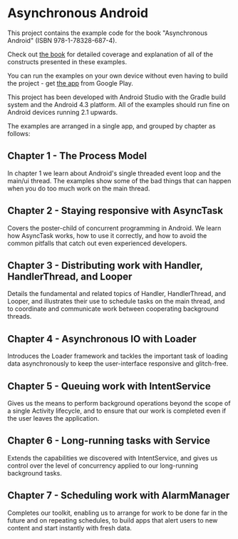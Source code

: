 Asynchronous Android
====================

This project contains the example code for the book "Asynchronous Android" (ISBN 978-1-78328-687-4).

Check out [the book](http://steveliles.github.io/asynchronous_android.html) for detailed coverage and explanation of all of the constructs presented in these examples.

You can run the examples on your own device without even having to build the project - get [the app](https://play.google.com/store/apps/details?id=com.packt.asyncandroid) from Google Play.

This project has been developed with Android Studio with the Gradle build system and the Android 4.3 platform. All of the examples should run fine on Android devices running 2.1 upwards.

The examples are arranged in a single app, and grouped by chapter as follows:

Chapter 1 - The Process Model
-----------------------------
In chapter 1 we learn about Android's single threaded event loop and the main/ui thread. The examples show some of the bad things that can happen when you do too much work on the main thread.

Chapter 2 - Staying responsive with AsyncTask
---------------------
Covers the poster-child of concurrent programming in Android. We learn how AsyncTask works, how to use it correctly, and how to avoid the common pitfalls that catch out even experienced developers.
 
Chapter 3 - Distributing work with Handler, HandlerThread, and Looper
----------------------------------------------
Details the fundamental and related topics of Handler, HandlerThread, and Looper, and illustrates their use to schedule tasks on the main thread, and to coordinate and communicate work between cooperating background threads.
 
Chapter 4 - Asynchronous IO with Loader
---------------------------------------
Introduces the Loader framework and tackles the important task of loading data asynchronously to keep the user-interface responsive and glitch-free.
 
Chapter 5 - Queuing work with IntentService
-------------------------------------------
Gives us the means to perform background operations beyond the scope of a single Activity lifecycle, and to ensure that our work is completed even if the user leaves the application.
 
Chapter 6 - Long-running tasks with Service
-------------------------------------------
Extends the capabilities we discovered with IntentService, and gives us control over the level of concurrency applied to our long-running background tasks.
 
Chapter 7 - Scheduling work with AlarmManager
---------------------------------------------
Completes our toolkit, enabling us to arrange for work to be done far in the future and on repeating schedules, to build apps that alert users to new content and start instantly with fresh data.
